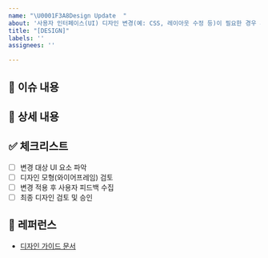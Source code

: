 ```yaml
---
name: "\U0001F3A8Design Update  "
about: '사용자 인터페이스(UI) 디자인 변경(예: CSS, 레이아웃 수정 등)이 필요한 경우 사용해 주세요.'
title: "[DESIGN]"
labels: ''
assignees: ''

---
```


## 📄 이슈 내용
<!--- UI 디자인 변경이 필요한 부분에 대해 간략하게 설명해 주세요. -->

## 📝 상세 내용
<!--- 어떤 UI 요소를 변경했는지, 변경 이유와 예상 효과를 구체적으로 작성해 주세요. -->

## ✅ 체크리스트
- [ ] 변경 대상 UI 요소 파악
- [ ] 디자인 모형(와이어프레임) 검토
- [ ] 변경 적용 후 사용자 피드백 수집
- [ ] 최종 디자인 검토 및 승인

## 📍 레퍼런스
- [디자인 가이드 문서](https://...)

